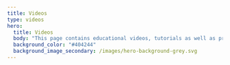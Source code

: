 ```yaml
---
title: Videos
type: videos
hero:
  title: Videos
  body: "This page contains educational videos, tutorials as well as presentations from the BDAM meetup group. Subscribe to the CDAP channel on YouTube to get notifications about new videos."
  background_color: "#404244"
  background_image_secondary: /images/hero-background-grey.svg
---
```

